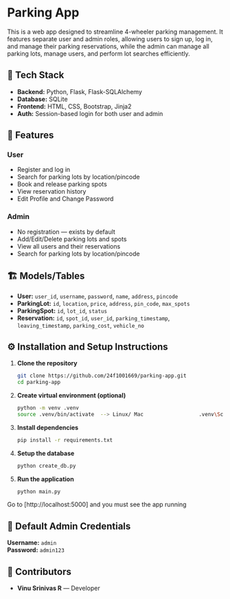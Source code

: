 # Parking App
This is a web app designed to streamline 4-wheeler parking management. It features separate user and admin roles, allowing users to sign up, log in, and manage their parking reservations, while the admin can manage all parking lots, manage users, and perform lot searches efficiently.



## 🤖 Tech Stack
- **Backend:** Python, Flask, Flask-SQLAlchemy
- **Database:** SQLite
- **Frontend:** HTML, CSS, Bootstrap, Jinja2
- **Auth:** Session-based login for both user and admin



## 📝 Features
### User
- Register and log in
- Search for parking lots by location/pincode
- Book and release parking spots
- View reservation history
- Edit Profile and Change Password

### Admin
- No registration — exists by default
- Add/Edit/Delete parking lots and spots
- View all users and their reservations
- Search for parking lots by location/pincode



## 🏗️ Models/Tables
- **User:** `user_id`, `username`, `password`, `name`, `address`, `pincode`
- **ParkingLot:** `id`, `location`, `price`, `address`, `pin_code`, `max_spots`
- **ParkingSpot:** `id`, `lot_id`, `status`
- **Reservation:** `id`, `spot_id`, `user_id`, `parking_timestamp`, `leaving_timestamp`, `parking_cost`, `vehicle_no`



## ⚙️ Installation and Setup Instructions
1. **Clone the repository**
   ```bash
   git clone https://github.com/24f1001669/parking-app.git
   cd parking-app
   ```

2. **Create virtual environment (optional)**
   ```bash
   python -m venv .venv
   source .venv/bin/activate  --> Linux/ Mac                  .venv\Scripts\activate  --> Windows
   ```

3. **Install dependencies**
   ```bash
   pip install -r requirements.txt
   ```

4. **Setup the database**
   ```bash
   python create_db.py
   ```

5. **Run the application**
   ```bash
   python main.py
   ```

Go to [http://localhost:5000] and you must see the app running



## 🔐 Default Admin Credentials
**Username:** `admin`  
**Password:** `admin123`



## 👥 Contributors
- **Vinu Srinivas R** — Developer
